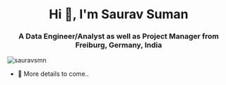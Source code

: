 <h1 align="center">Hi 👋, I'm Saurav Suman</h1>
<h3 align="center">A Data Engineer/Analyst as well as Project Manager from Freiburg, Germany, India</h3>


<p align="left"> <img src="https://komarev.com/ghpvc/?username=sauravsmn&label=Profile%20views&color=0e75b6&style=flat" alt="sauravsmn" /> </p>

- 🔭 More details to come..
